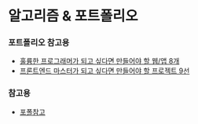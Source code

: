# 알고리즘 & 포트폴리오

### 포트폴리오 참고용
- [훌륭한 프로그래머가 되고 싶다면 만들어야 할 웹/앱 8개](https://tagilog.tistory.com/579)
- [프론트엔드 마스터가 되고 싶다면 만들어야 할 프로젝트 9선](https://tagilog.tistory.com/582?fbclid=IwAR0z2IQPvu_okcuNXgdfsQzANnZDKwAvB4A-NnDGTiJykTcqX1Y7WcMldw8)

### 참고용

- [포폴참고](https://okky.kr/article/683436)
